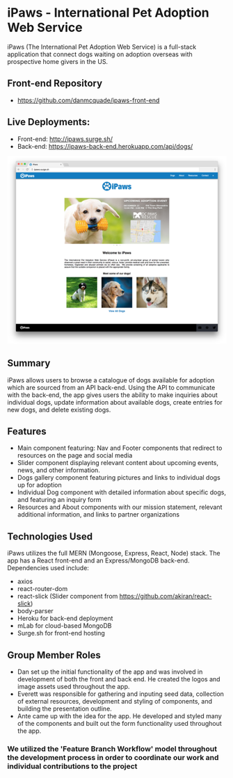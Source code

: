 # iPaws - International Pet Adoption Web Service

iPaws (The International Pet Adoption Web Service) is a full-stack application that connect dogs waiting on adoption overseas with prospective home givers in the US.

## Front-end Repository
- https://github.com/danmcquade/ipaws-front-end

## Live Deployments:
- Front-end: http://ipaws.surge.sh/
- Back-end: https://ipaws-back-end.herokuapp.com/api/dogs/

![iPaws Preview Screenshot](https://github.com/danmcquade/ipaws-front-end/blob/master/preview.png)

## Summary

iPaws allows users to browse a catalogue of dogs available for adoption which are sourced from an API back-end. Using the API to communicate with the back-end, the app gives users the ability to make inquiries about individual dogs, update information about available dogs, create entries for new dogs, and delete existing dogs.

## Features
- Main component featuring: Nav and Footer components that redirect to resources on the page and social media
- Slider component displaying relevant content about upcoming events, news, and other information.
- Dogs gallery component featuring pictures and links to individual dogs up for adoption
- Individual Dog component with detailed information about specific dogs, and featuring an inquiry form
- Resources and About components with our mission statement, relevant additional information, and links to partner organizations

## Technologies Used
iPaws utilizes the full MERN (Mongoose, Express, React, Node) stack. The app has a React front-end and an Express/MongoDB back-end. Dependencies used include:
- axios
- react-router-dom
- react-slick (Slider component from https://github.com/akiran/react-slick)
- body-parser
- Heroku for back-end deployment
- mLab for cloud-based MongoDB
- Surge.sh for front-end hosting

## Group Member Roles
- Dan set up the initial functionality of the app and was involved in development of both the front and back end. He created the logos and image assets used throughout the app.
- Everett was responsible for gathering and inputing seed data, collection of external resources, development and styling of components, and building the presentation outline.
- Ante came up with the idea for the app. He developed and styled many of the components and built out the form functionality used throughout the app.

### We utilized the 'Feature Branch Workflow' model throughout the development process in order to coordinate our work and individual contributions to the project
